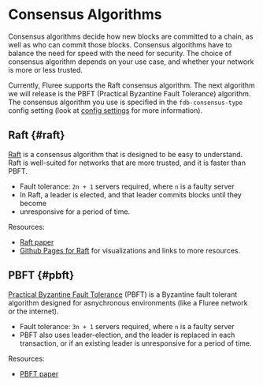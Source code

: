 # Consensus Algorithms

Consensus algorithms decide how new blocks are committed to a chain, as well as
who can commit those blocks. Consensus algorithms have to balance the need for speed
with the need for security. The choice of consensus algorithm depends on your use
case, and whether your network is more or less trusted.

Currently, Fluree supports the Raft consensus algorithm. The next algorithm we will
release is the PBFT (Practical Byzantine Fault Tolerance) algorithm. The consensus
algorithm you use is specified in the `fdb-consensus-type` config setting (look
at [config settings](../../overview/start/fluree_anywhere#config-options) for more
information).

## Raft {#raft}

[Raft](https://raft.github.io/raft.pdf) is a consensus algorithm that is designed
to be easy to understand. Raft is well-suited for networks that are more trusted,
and it is faster than PBFT.

- Fault tolerance: `2n + 1` servers required, where `n` is a faulty server
- In Raft, a leader is elected, and that leader commits blocks until they become
- unresponsive for a period of time.  

Resources:

- [Raft paper](https://raft.github.io/raft.pdf)
- [Github Pages for Raft](https://raft.github.io/) for visualizations and links
  to more resources.

## PBFT {#pbft}

[Practical Byzantine Fault Tolerance](http://pmg.csail.mit.edu/papers/osdi99.pdf)
(PBFT) is a Byzantine fault tolerant algorithm designed for asnychronous environments
(like a Fluree network or the internet).

- Fault tolerance: `3n + 1` servers required, where `n` is a faulty server
- PBFT also uses leader-election, and the leader is replaced in each transaction,
  or if an existing leader is unresponsive for a period of time.

Resources:

- [PBFT paper](http://pmg.csail.mit.edu/papers/osdi99.pdf)
